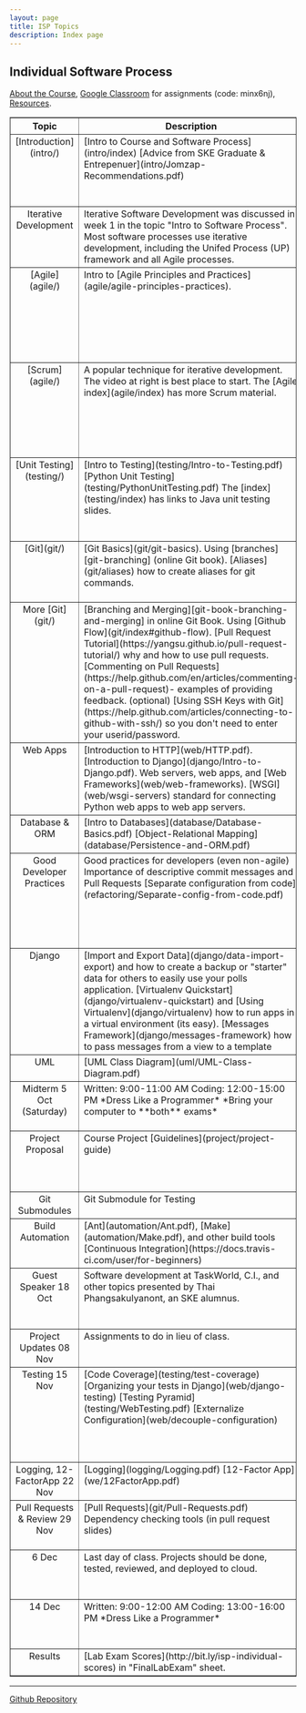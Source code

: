 ```yaml
---
layout: page
title: ISP Topics
description: Index page
---
```


## Individual Software Process

[About the Course](Topics), 
[Google Classroom](https://classroom.google.com/) for assignments (code: minx6nj), [Resources](Resources).


<table border="1">

<tr valign="top">
  <th> Topic </th>  
  <th width="45%"> Description </th>
  <th width="45%"> Assignment </th>
</tr>
<!-- Introduction -->
<tr valign="top">
<td align="center" markdown="span"> 
[Introduction](intro/)
</td>
<td markdown="span">
[Intro to Course and Software Process](intro/index)    
[Advice from SKE Graduate & Entrepenuer](intro/Jomzap-Recommendations.pdf)
</td>
<td markdown="span">
Join [Google Classroom](https://classroom.google.com). Use your KU Login and code **minx6nj**.    
Join Github Classroom - invitation sent to your KU-Gmail.        
Update your Github profile: your real name & photo.
</td>
</tr>

<!-- Iterative Development -->
<tr valign="top">
<td align="center" markdown="span"> 
Iterative Development
</td>
<td markdown="span">
Iterative Software Development was discussed in week 1 in the topic "Intro to Software Process".  Most software processes use iterative development, including the Unifed Process (UP) framework and all Agile processes.
</td>
<td markdown="span">
Nothing to do.
</td>
</tr>
<!-- Agile -->
<tr valign="top">
<td align="center" markdown="span"> 
[Agile](agile/)    
</td>
<td markdown="span">
Intro to [Agile Principles and Practices](agile/agile-principles-practices).    
</td>
<td markdown="span">
Read about Agile at [Agile 101](https://www.agilealliance.org/agile101/) of Agile Alliance.    
Think critically.  Do you agree with the principles?   
Optional: [Agile at Microsoft](https://www.youtube.com/watch?v=-LvCJpnNljU) how Visual Studio Team Services moved to agile.
</td>
</tr>
<!-- Scrum -->
<tr valign="top">
<td align="center" markdown="span"> 
[Scrum](agile/)    
</td>
<td markdown="span">
A popular technique for iterative development.  The video at right is best place to start.  The [Agile index](agile/index) has more Scrum material.
</td>
<td markdown="span">
Watch [Scrum in Under 10 Minutes](https://youtu.be/XU0llRltyFM) https://youtu.be/XU0llRltyFM    
Then answer these [Questions about Scrum](https://forms.gle/wUCG2FCg3uS31bjz6).    
In class: [Scrum Questions and Answers](agile/Scrum-Questions-and-Answers.pdf).
</td>
</tr>
<!-- Unit Testing -->
<tr valign="top">
<td align="center" markdown="span"> 
[Unit Testing](testing/)    
</td>
<td markdown="span">
[Intro to Testing](testing/Intro-to-Testing.pdf)   
[Python Unit Testing](testing/PythonUnitTesting.pdf)    
The [index](testing/index) has links to Java unit testing slides.
</td>
<td markdown="span">
[Unit Testing Assignment](assignment/week1/unit-testing-assignment)    
Github Classroom URL: [https://classroom.github.com/a/fbbn_6eq](https://classroom.github.com/a/fbbn_6eq) to create your repo.    
Example tests for gcd: [gcd_test.py](testing/gcd_test.py) 
</td>
</tr>
<!-- Git -->
<tr valign="top">
<td align="center" markdown="span"> 
[Git](git/)    
</td>
<td markdown="span">
[Git Basics](git/git-basics).     
Using [branches][git-branching] (online Git book).    
[Aliases](git/aliases) how to create aliases for git commands.
</td>
<td markdown="span">
[Git Questions](git/git-questions) copy the source file [git/git-questions.md](git/git-questions.md) and write your answers after the questions.    
**Know** [Git Branching][git-branching] chapter in online Git Book.
</td>
</tr>
<!-- More Git -->
<tr valign="top">
<td align="center" markdown="span"> 
More [Git](git/)    
</td>
<td markdown="span">
[Branching and Merging][git-book-branching-and-merging] in online Git Book.   
Using [Github Flow](git/index#github-flow).    
[Pull Request Tutorial](https://yangsu.github.io/pull-request-tutorial/) why and how to use pull requests.    
[Commenting on Pull Requests](https://help.github.com/en/articles/commenting-on-a-pull-request)- examples of providing feedback.    
(optional) [Using SSH Keys with Git](https://help.github.com/articles/connecting-to-github-with-ssh/) so you don't need to enter your userid/password. 
</td>
<td markdown="span">
[Assignment for Github Flow & Pull Requests](assignment/week2/github-flow)    
A real [pull request in jQuery repo](https://github.com/jquery/jquery/pull/1051)     
</td>
</tr>
<!-- Web Dev -->
<tr valign="top">
<td align="center" markdown="span"> 
Web Apps
</td>
<td markdown="span">
[Introduction to HTTP](web/HTTP.pdf).     
[Introduction to Django](django/Intro-to-Django.pdf).    
Web servers, web apps, and [Web Frameworks](web/web-frameworks).    
[WSGI](web/wsgi-servers) standard for connecting Python web apps to web app servers.
</td>
<td markdown="span">
[HTTP Exercises](web/HTTP-in-Action.pdf) in class.    
Assignment: [Implement the Django Tutorial parts 1-5](assignment/week4/learn-django). 
</td>
</tr>
<!-- Database and ORM-->
<tr valign="top">
<td align="center" markdown="span"> 
Database   
&amp; ORM
</td>
<td markdown="span">
[Intro to Databases](database/Database-Basics.pdf)        
[Object-Relational Mapping](database/Persistence-and-ORM.pdf)
</td>
<td markdown="span">
[Database exercise](database/database-exercise)
</td>
</tr>
<!-- Coding and Agile Practice -->
<tr valign="top">
<td align="center" markdown="span"> 
Good Developer Practices     
</td>
<td markdown="span">
Good practices for developers (even non-agile)    
Importance of descriptive commit messages and Pull Requests    
[Separate configuration from code](refactoring/Separate-config-from-code.pdf)
</td>
<td markdown="span">
"Agile and Coding Questions" assignment in Week 5 of [Google Classroom for ISP2019](https://classroom.google.com). Answer using the Google Form and **submit** it. Due Sunday, midnight.
The questions and code examples are in
[Agile and Coding Questions](assignment/week5/agile-and-coding).
</td>
</tr>
<!-- Django Stuff -->
<tr valign="top">
<td align="center" markdown="span"> 
Django    
</td>
<td markdown="span">
[Import and Export Data](django/data-import-export) and how to create 
a backup or "starter" data for others to easily use your polls application.    
[Virtualenv Quickstart](django/virtualenv-quickstart) and [Using Virtualenv](django/virtualenv) how to run apps in a virtual environment (its easy).    
[Messages Framework](django/messages-framework) how to pass messages from a view to a template
</td>
<td markdown="span">
Share Some Useful Django Tips or Howto -    
(a) send markdown file to me for addition here, or    
(b) add it yourself to class Wiki.
</td>
</tr>
<!-- UML -->
<tr valign="top">
<td align="center" markdown="span"> 
UML    
</td>
<td markdown="span">
[UML Class Diagram](uml/UML-Class-Diagram.pdf)    
</td>
<td markdown="span">
&nbsp;
</td>
</tr>
<!-- Midterm -->
<tr valign="top">
<td align="center" markdown="span"> 
Midterm    
5 Oct (Saturday)
</td>
<td markdown="span">
Written: 9:00-11:00 AM    
Coding: 12:00-15:00 PM    
*Dress Like a Programmer*    
*Bring your computer to **both** exams*
</td>
<td markdown="span">
Covers all material so far.    
[Topics for Programming Exam](review/midterm-topics)
includes unit testing
and adding a simple feature to a Django project.
</td>
</tr>
<!-- Project -->
<tr valign="top">
<td align="center" markdown="span"> 
Project Proposal
</td>
<td markdown="span"> 
Course Project [Guidelines](project/project-guide)
</td>
<td markdown="span">
Develop a proposal for course project and create a link on [Google Sheet](http://bit.ly/isp2018proposals). See template and instructions on Google Classroom.
</td>
</tr>
<!-- Submodules and Testing -->
<tr valign="top">
<td align="center" markdown="span"> 
Git Submodules
</td>
<td markdown="span"> 
Git Submodule for Testing    
</td>
<td markdown="span">
[How to use git submodule](git/submodule) for Tic-Tac-Toe unit tests.
</td>
</tr>
<!-- Automation and Testing -->
<tr valign="top">
<td align="center" markdown="span"> 
Build Automation
</td>
<td markdown="span"> 
[Ant](automation/Ant.pdf), [Make](automation/Make.pdf), and other build tools    
[Continuous Integration](https://docs.travis-ci.com/user/for-beginners)    
</td>
<td markdown="span">
[Travis-CI Assignment](assignment/week6/ci-travis)    
Demo CI projects: [Java sample][demo-ci], [Python sample][demo-ci-python] 
</td>
</tr>
<!-- Thai -->
<tr valign="top">
<td align="center" markdown="span"> 
Guest Speaker    
18 Oct
</td>
<td markdown="span">
Software development at TaskWorld, C.I., and other topics
presented by Thai Phangsakulyanont, an SKE alumnus.
</td>
<td markdown="span">
1. Provide a link to your project repo on [Google Project Sheet](http://bit.ly/isp2018proposals).    
2. Create a project README.md containing [this information](assignment/week10).
</td>
</tr>
<!-- Week 12 -->
<tr valign="top">
<td align="center" markdown="span"> 
Project Updates   
08 Nov
</td>
<td markdown="span">
Assignments to do in lieu of class.
</td>
<td markdown="span">
[Team Assignment for Week 12](assignment/week12)    
[Individual Testing Assignment](assignment/week12-testing)    
</td>
</tr>

<!-- Week 13 -->
<tr valign="top">
<td align="center" markdown="span"> 
Testing    
15 Nov
</td>
<td markdown="span">
[Code Coverage](testing/test-coverage)    
[Organizing your tests in Django](web/django-testing)       
[Testing Pyramid](testing/WebTesting.pdf)    
[Externalize Configuration](web/decouple-configuration)   
</td>
<td markdown="span">
1. Refactor your Django tests into separate files, based on what is being tested.    
2. Perform code coverage on your Django tutorial code and your project code.    
3. Selenium: [Find Bad Links](assignment/week13-selenium). 
Assignment [Feedback](assignment/week13-selenium-feedback)
</td>
</tr>

<!-- Week 14 -->
<tr valign="top">
<td align="center" markdown="span"> 
Logging, 12-FactorApp    
22 Nov
</td>
<td markdown="span">
[Logging](logging/Logging.pdf)    
[12-Factor App](we/12FactorApp.pdf)   
</td>
<td markdown="span">
[Logging Exercise](assignment/logging)     
[Week 14 Assignment](assignment/week14) for team
</td>
</tr>

<!-- Week 15 -->
<tr valign="top">
<td align="center" markdown="span"> 
Pull Requests & Review   
29 Nov
</td>
<td markdown="span">
[Pull Requests](git/Pull-Requests.pdf)    
Dependency checking tools (in pull request slides)
</td>
<td markdown="span">
[Week 15 Team Assignment](assignment/week15-team)     
[Week 15 Indiv. Assignment](assignment/week15-individual) - bug hunting
</td>
</tr>

<!-- Last week -->
<tr valign="top">
<td align="center" markdown="span"> 
6 Dec 
</td>
<td markdown="span">
Last day of class.
Projects should be done, tested, reviewed, and deployed to cloud.
</td>
<td markdown="span">
Presentation: describe your dev process and technology used.  Not a demo -- the class will use your cloud deployment and give feedback.
</td>
</tr>
<!-- Final -->
<!-- Lab Exam -->
<tr valign="top">
<td align="center" markdown="span"> 
14 Dec
</td>
<td markdown="span">
Written: 9:00-12:00 AM    
Coding: 13:00-16:00 PM    
*Dress Like a Programmer*
</td>
<td markdown="span">
Programming exam will be to write a simple web application,
with some info saved to a database, and write some tests.
[Additonal details](review/web-dev-exam.html).
</td>
</tr>
<!-- Results -->
<tr valign="top">
<td align="center" markdown="span"> 
Results
</td>
<td markdown="span">
[Lab Exam Scores](http://bit.ly/isp-individual-scores) in "FinalLabExam" sheet.
</td>
<td markdown="span">
[Feedback on Lab Exam](review/final-feedback)
</td>
</tr>

</table>

---

[Github Repository](https://github.com/cpske/ISP.git)

[git-branching]: https://git-scm.com/book/en/v2/Git-Branching-Branches-in-a-Nutshell "Git Branching in ProGit book"
[git-book-branching-and-merging]: https://git-scm.com/book/en/v2/Git-Branching-Basic-Branching-and-Merging "Basic Branching and Merging"
[isp-qa]: https://isp2018.github.io/isp-qa/
[demo-ci]: https://github.com/jbrucker/demo-ci
[demo-ci-python]: https://github.com/jbrucker/demo-pyci
